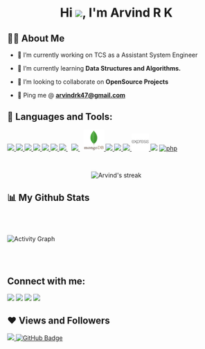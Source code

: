 
<h1 align="center">Hi <img src="https://raw.githubusercontent.com/MartinHeinz/MartinHeinz/master/wave.gif" width="30px">, I'm Arvind R K</h1>
<strong><h3 align="center"></strong>


## 🙋‍♂️ About Me

- 🔭 I’m currently working on TCS as a Assistant System Engineer

- 🌱 I’m currently learning **Data Structures and Algorithms.**

- 👯 I’m looking to collaborate on **OpenSource Projects**



- 📧 Ping me @ **arvindrk47@gmail.com**



## 🚀 Languages and Tools:

<p align="left"> 
    <a href="https://reactjs.org/" target="_blank"> <img src="https://img.icons8.com/color/48/000000/react-native.png"/> </a>
    <a href="https://developer.mozilla.org/en-US/docs/Web/JavaScript" target="_blank"> <img src="https://img.icons8.com/color/48/000000/javascript.png"/> </a> 
    <a href="https://www.w3.org/html/" target="_blank"> <img src="https://img.icons8.com/color/48/000000/html-5.png"/> </a> 
    <a href="https://www.w3schools.com/css/" target="_blank"> <img src="https://img.icons8.com/color/48/000000/css3.png"/> </a> 
    <a href="https://getbootstrap.com" target="_blank"> <img src="https://img.icons8.com/color/48/000000/bootstrap.png"/> </a> 
    <a href="https://www.python.org" target="_blank"> <img src="https://img.icons8.com/color/48/000000/python.png"/> </a> 
    <a style="padding-right:8px;" href="https://nodejs.org" target="_blank"> <img src="https://img.icons8.com/color/48/000000/nodejs.png"/> </a> 
    <a style="padding-right:8px;" href="https://www.mysql.com/" target="_blank"> <img src="https://img.icons8.com/fluent/50/000000/mysql-logo.png"/> </a>
    <a href="https://www.mongodb.com/" target="_blank"> <img src="https://raw.githubusercontent.com/devicons/devicon/master/icons/mongodb/mongodb-original-wordmark.svg" alt="mongodb" width="48" height="48"/> </a> 
    <a href="https://firebase.google.com/" target="_blank"> <img src="https://img.icons8.com/color/48/000000/firebase.png"/> </a>    
    <a href="https://git-scm.com/" target="_blank"> <img src="https://img.icons8.com/color/48/000000/git.png"/> </a> 
    <a href="https://redux.js.org" target="_blank"> <img src="https://img.icons8.com/color/48/000000/redux.png"/> </a>
    <a href="https://expressjs.com" target="_blank"> <img src="https://raw.githubusercontent.com/devicons/devicon/master/icons/express/express-original-wordmark.svg" alt="express" width="40" height="40"/> </a>
    <a href="https://icons8.com/icon/40669/c++" target="_blank">
    <img src="https://img.icons8.com/color/48/000000/c-plus-plus-logo.png"/></a>
    <a href="https://icons8.com/icon/9BGchbZAXAyR/php-logo">
    <img src="https://img.icons8.com/ios-filled/64/000000/php-logo.png" alt="php" height="55" width="50"/></a>
</p>

<!-- [![React Badge](https://img.shields.io/badge/-React-61DBFB?style=for-the-badge&labelColor=black&logo=react&logoColor=61DBFB)](#)  [![Javascript Badge](https://img.shields.io/badge/-Javascript-F0DB4F?style=for-the-badge&labelColor=black&logo=javascript&logoColor=F0DB4F)](#) [![Typescript Badge](https://img.shields.io/badge/-Typescript-007acc?style=for-the-badge&labelColor=black&logo=typescript&logoColor=007acc)](#) [![Nodejs Badge](https://img.shields.io/badge/-Nodejs-3C873A?style=for-the-badge&labelColor=black&logo=node.js&logoColor=3C873A)](#) [![GraphQL Badge](https://img.shields.io/badge/-GraphQl-e535ab?style=for-the-badge&labelColor=black&logo=node.js&logoColor=e535ab)](#) -->
<br/>

<p align="center">
    <a>
        <img title="🔥 Get streak stats for your profile at git.io/streak-stats" alt="Arvind's streak" src="https://github-readme-streak-stats.herokuapp.com/?user=Arvindrk47&theme=black-ice&hide_border=true&stroke=0000&background=060A0CD0"/>
    </a>
</p>

## 📊 My Github Stats

  

<br/>
<br/>

<a><img alt="Activity Graph" src="https://activity-graph.herokuapp.com/graph?username=arvindrk47&bg_color=0D1117&color=5BCDEC&line=5BCDEC&point=FFFFFF&hide_border=true" /></a>

<br/>
<br/>

## Connect with me:
<p align="left">

<a href = "https://www.linkedin.com/in/arvind-r-k/" target="_blank"><img src="https://img.icons8.com/fluent/48/000000/linkedin.png"/></a>
<a href = "https://twitter.com" target="_blank"><img src="https://img.icons8.com/fluent/48/000000/twitter.png"/></a>
<a href = "https://www.instagram.com/i_am_the_dark_arrow/" target="_blank"><img src="https://img.icons8.com/fluent/48/000000/instagram-new.png"/></a>
<a href = "https://www.youtube.com" target="_blank"><img src="https://img.icons8.com/color/48/000000/youtube-play.png"/></a>

</p>

## ❤ Views and Followers
<a href="https://github.com/Meghna-DAS/github-profile-views-counter">
    <img src="https://komarev.com/ghpvc/?username=arvindrk47">
</a>
<a href="https://github.com/arvindrk47?tab=followers"><img src="https://img.shields.io/github/followers/arvindrk47?label=Followers&style=social" alt="GitHub Badge"></a>
